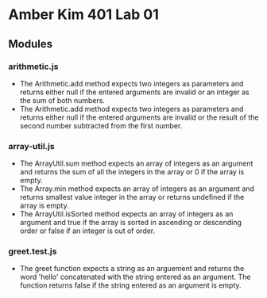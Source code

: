 # Amber Kim 401 Lab 01

## Modules

### arithmetic.js
* The Arithmetic.add method expects two integers as parameters and returns either null if the entered arguments are invalid or an integer as the sum of both numbers.
* The Arithmetic.add method expects two integers as parameters and returns either null if the entered arguments are invalid or the result of the second number subtracted from the first number.

### array-util.js
* The ArrayUtil.sum method expects an array of integers as an argument and returns the sum of all the integers in the array or 0 if the array is empty.
* The Array.min method expects an array of integers as an argument and returns smallest value integer in the array or returns undefined if the array is empty.
* The ArrayUtil.isSorted method expects an array of integers as an argument and true if the array is sorted in ascending or descending order or false if an integer is out of order.

### greet.test.js
* The greet function expects a string as an arguement and returns the word 'hello' concatenated with the string entered as an argument. The function returns false if the string entered as an argument is empty.